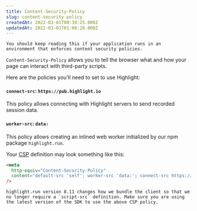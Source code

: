 ```yaml
---
title: Content-Security-Policy
slug: content-security-policy
createdAt: 2022-03-01T00:39:25.000Z
updatedAt: 2022-03-01T01:08:28.000Z
---
```


```hint
You should keep reading this if your application runs in an environment that enforces content security policies.
```

`Content-Security-Policy` allows you to tell the browser what and how your page can interact with third-party scripts.

Here are the policies you'll need to set to use Highlight:

#### `connect-src`: `https://pub.highlight.io`
This policy allows connecting with Highlight servers to send recorded session data.

#### `worker-src`: `data:`
This policy allows creating an inlined web worker initialized by our npm package `highlight.run`.

Your [CSP](https://developer.mozilla.org/en-US/docs/Web/HTTP/CSP) definition may look something like this:

```html
<meta
  http-equiv="Content-Security-Policy"
  content="default-src 'self'; worker-src 'data:'; connect-src https://pub.highlight.io;"
/>
```

```hint
highlight.run version 8.11 changes how we bundle the client so that we no longer require a `script-src` definition. Make sure you are using the latest version of the SDK to use the above CSP policy.
```
